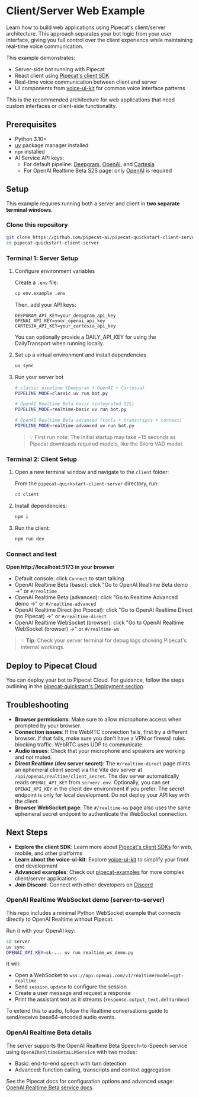 # Client/Server Web Example

Learn how to build web applications using Pipecat's client/server architecture. This approach separates your bot logic from your user interface, giving you full control over the client experience while maintaining real-time voice communication.

This example demonstrates:

- Server-side bot running with Pipecat
- React client using [Pipecat's client SDK](https://docs.pipecat.ai/client/introduction)
- Real-time voice communication between client and server
- UI components from [voice-ui-kit](https://github.com/pipecat-ai/voice-ui-kit) for common voice interface patterns

This is the recommended architecture for web applications that need custom interfaces or client-side functionality.

## Prerequisites

- Python 3.10+
- [uv](https://docs.astral.sh/uv/getting-started/installation/) package manager installed
- `npm` installed
- AI Service API keys:
  - For default pipeline: [Deepgram](https://console.deepgram.com/signup), [OpenAI](https://auth.openai.com/create-account), and [Cartesia](https://play.cartesia.ai/sign-up)
  - For OpenAI Realtime Beta S2S page: only [OpenAI](https://auth.openai.com/create-account) is required

## Setup

This example requires running both a server and client in **two separate terminal windows**.

### Clone this repository

```bash
git clone https://github.com/pipecat-ai/pipecat-quickstart-client-server.git
cd pipecat-quickstart-client-server
```

### Terminal 1: Server Setup

1. Configure environment variables

   Create a `.env` file:

   ```bash
   cp env.example .env
   ```

   Then, add your API keys:

   ```
   DEEPGRAM_API_KEY=your_deepgram_api_key
   OPENAI_API_KEY=your_openai_api_key
   CARTESIA_API_KEY=your_cartesia_api_key
   ```

   You can optionally provide a DAILY_API_KEY for using the DailyTransport when running locally.

2. Set up a virtual environment and install dependencies

   ```bash
   uv sync
   ```

3. Run your server bot

   ```bash
   # classic pipeline (Deepgram + OpenAI + Cartesia)
   PIPELINE_MODE=classic uv run bot.py

   # OpenAI Realtime Beta basic (integrated S2S)
   PIPELINE_MODE=realtime-basic uv run bot.py

   # OpenAI Realtime Beta advanced (tools + transcripts + context)
   PIPELINE_MODE=realtime-advanced uv run bot.py
   ```

   > 💡 First run note: The initial startup may take ~15 seconds as Pipecat downloads required models, like the Silero VAD model.

### Terminal 2: Client Setup

1. Open a new terminal window and navigate to the `client` folder:

   From the `pipecat-quickstart-client-server` directory, run:

   ```bash
   cd client
   ```

2. Install dependencies:

   ```bash
   npm i
   ```

3. Run the client:

   ```bash
   npm run dev
   ```

### Connect and test

**Open http://localhost:5173 in your browser**

- Default console: click `Connect` to start talking
- OpenAI Realtime Beta (basic): click "Go to OpenAI Realtime Beta demo →" or `#/realtime`
- OpenAI Realtime Beta (advanced): click "Go to Realtime Advanced demo →" or `#/realtime-advanced`
 - OpenAI Realtime Direct (no Pipecat): click "Go to OpenAI Realtime Direct (no Pipecat) →" or `#/realtime-direct`
 - OpenAI Realtime WebSocket (browser): click "Go to OpenAI Realtime WebSocket (browser) →" or `#/realtime-ws`

> 💡 **Tip**: Check your server terminal for debug logs showing Pipecat's internal workings.

## Deploy to Pipecat Cloud

You can deploy your bot to Pipecat Cloud. For guidance, follow the steps outlining in the [pipecat-quickstart's Deployment section](https://docs.pipecat.ai/getting-started/quickstart#step-2%3A-deploy-to-production).

## Troubleshooting

- **Browser permissions**: Make sure to allow microphone access when prompted by your browser.
- **Connection issues**: If the WebRTC connection fails, first try a different browser. If that fails, make sure you don't have a VPN or firewall rules blocking traffic. WebRTC uses UDP to communicate.
- **Audio issues**: Check that your microphone and speakers are working and not muted.
 - **Direct Realtime (dev server secret)**: The `#/realtime-direct` page mints an ephemeral client secret via the Vite dev server at `/api/openai/realtime/client_secret`. The dev server automatically reads `OPENAI_API_KEY` from `server/.env`. Optionally, you can set `OPENAI_API_KEY` in the client dev environment if you prefer. The secret endpoint is only for local development. Do not deploy your API key with the client.
 - **Browser WebSocket page**: The `#/realtime-ws` page also uses the same ephemeral secret endpoint to authenticate the WebSocket connection.

## Next Steps

- **Explore the client SDK**: Learn more about [Pipecat's client SDKs](https://docs.pipecat.ai/client/introduction) for web, mobile, and other platforms
- **Learn about the voice-ui-kit**: Explore [voice-ui-kit](https://github.com/pipecat-ai/voice-ui-kit) to simplify your front end development
- **Advanced examples**: Check out [pipecat-examples](https://github.com/pipecat-ai/pipecat-examples) for more complex client/server applications
- **Join Discord**: Connect with other developers on [Discord](https://discord.gg/pipecat)

### OpenAI Realtime WebSocket demo (server-to-server)

This repo includes a minimal Python WebSocket example that connects directly to OpenAI Realtime without Pipecat.

Run it with your OpenAI key:

```bash
cd server
uv sync
OPENAI_API_KEY=sk-... uv run realtime_ws_demo.py
```

It will:

- Open a WebSocket to `wss://api.openai.com/v1/realtime?model=gpt-realtime`
- Send `session.update` to configure the session
- Create a user message and request a response
- Print the assistant text as it streams (`response.output_text.delta/done`)

To extend this to audio, follow the Realtime conversations guide to send/receive base64-encoded audio events.

### OpenAI Realtime Beta details

The server supports the OpenAI Realtime Beta Speech-to-Speech service using `OpenAIRealtimeBetaLLMService` with two modes:

- Basic: end-to-end speech with turn detection
- Advanced: function calling, transcripts and context aggregation

See the Pipecat docs for configuration options and advanced usage: [OpenAI Realtime Beta service docs](https://docs.pipecat.ai/server/services/s2s/openai).
